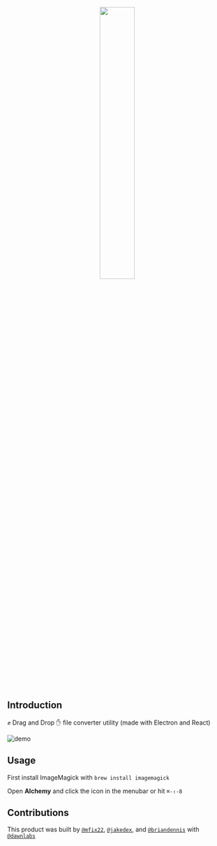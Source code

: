 <p align="center"><img width=40% src="https://cloud.githubusercontent.com/assets/10369094/24595851/bc69d6e4-17ff-11e7-98e9-67b538b25de3.png"></p>

## Introduction
:fist: Drag and Drop :hand: file converter utility (made with Electron and React)

![demo](https://cloud.githubusercontent.com/assets/10369094/24595824/7e6f7f74-17ff-11e7-80dd-b2602b9f0ba1.gif)

## Usage
First install ImageMagick with
`brew install imagemagick`

Open __Alchemy__ and click the icon in the menubar or hit `⌘-⇧-8`

## Contributions
This product was built by [`@mfix22`](https://github.com/mfix22), [`@jakedex`](https://github.com/jakedex), and [`@briandennis`](https://github.com/briandennis) with [`@dawnlabs`](http://dawnlabs.io)
